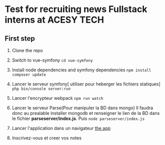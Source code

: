 # Test for recruiting news Fullstack interns at ACESY TECH

## First step

1. Clone the repo
2. Switch to vue-symfony
```cd vue-symfony```
3. Install node dependencies and symfony dependencies
```npm install```
```composer update```
4. Lancer le serveur symfony[ utiliser pour heberger les fichiers statiques]
```php bin/console server:run```
5. Lancer l'encrypteur webpack
```npm run watch```
6. Lancer le serveur Parse(Pour manipuler la BD dans mongo)
Il faudra donc au prealable installer mongodb et renseigner le lien de la BD dans le fichier __parseserver/index.js__. Puis
```node parseserver/index.js```

7. Lancer l'application dans un navigateur [the app](http://locahost:8000/notes)
8. Inscrivez-vous et creer vos notes